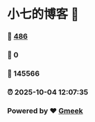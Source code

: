 # 小七的博客 :link:  
### :page_facing_up: [486](/tag.html) 
### :speech_balloon: 0 
### :hibiscus: 145566 
### :alarm_clock: 2025-10-04 12:07:35 
### Powered by :heart: [Gmeek](https://github.com/Meekdai/Gmeek)
